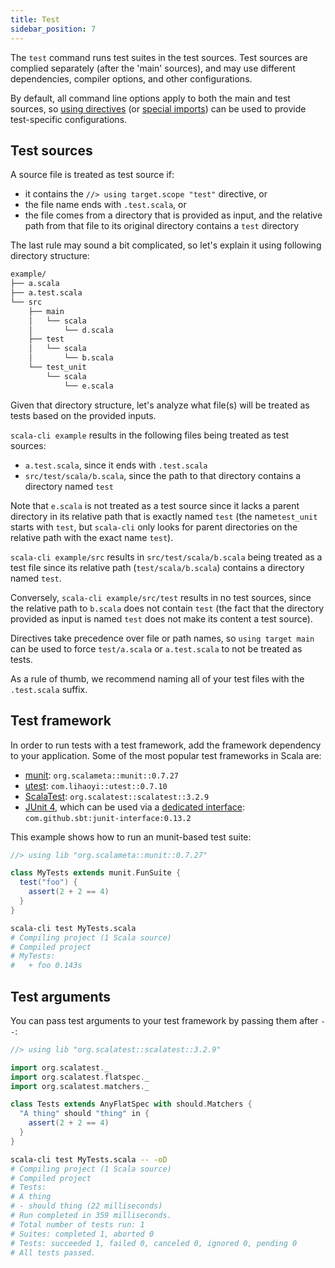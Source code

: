 ```yaml
---
title: Test
sidebar_position: 7
---
```


The `test` command runs test suites in the test sources.
Test sources are complied separately (after the 'main' sources), and may use different dependencies, compiler options, and other configurations.

By default, all command line options apply to both the main and test sources, so [using directives](/docs/guides/using-directives.md) (or [special imports](../guides/configuration#special-imports)) can be used to provide test-specific configurations.

## Test sources

A source file is treated as test source if:

 - it contains the `//> using target.scope "test"` directive, or
 - the file name ends with `.test.scala`, or
 - the file comes from a directory that is provided as input, and the relative path from that file to its original directory contains a `test` directory

The last rule may sound a bit complicated, so let's explain it using following directory structure:

```bash ignore
example/
├── a.scala
├── a.test.scala
└── src
    ├── main
    │   └── scala
    │       └── d.scala
    ├── test
    │   └── scala
    │       └── b.scala
    └── test_unit
        └── scala
            └── e.scala
```

Given that directory structure, let's analyze what file(s) will be treated as tests based on the provided inputs.

`scala-cli example` results in the following files being treated as test sources:

- `a.test.scala`, since it ends with `.test.scala`
- `src/test/scala/b.scala`, since the path to that directory contains a directory named `test`

Note that `e.scala` is not treated as a test source since it lacks a parent directory in its relative path that is exactly named `test` (the name`test_unit` starts with `test`, but `scala-cli` only looks for parent directories on the relative path with the exact name `test`).

`scala-cli example/src` results in `src/test/scala/b.scala` being treated as a test file since its relative path (`test/scala/b.scala`) contains a directory named `test`.

Conversely, `scala-cli example/src/test` results in no test sources, since the relative path to `b.scala` does not contain `test` (the fact that the directory provided as input is named `test` does not make its content a test source).

Directives take precedence over file or path names, so `using target main` can be used to force `test/a.scala` or `a.test.scala` to not be treated as tests.

As a rule of thumb, we recommend naming all of your test files with the `.test.scala` suffix.

## Test framework

In order to run tests with a test framework, add the framework dependency to your application.
Some of the most popular test frameworks in Scala are:
- [munit](https://scalameta.org/munit): `org.scalameta::munit::0.7.27`
- [utest](https://github.com/com-lihaoyi/utest): `com.lihaoyi::utest::0.7.10`
- [ScalaTest](https://www.scalatest.org): `org.scalatest::scalatest::3.2.9`
- [JUnit 4](https://junit.org/junit4), which can be used via a [dedicated interface](https://github.com/sbt/junit-interface): `com.github.sbt:junit-interface:0.13.2`

This example shows how to run an munit-based test suite:

```scala title=MyTests.scala
//> using lib "org.scalameta::munit::0.7.27"

class MyTests extends munit.FunSuite {
  test("foo") {
    assert(2 + 2 == 4)
  }
}
```

```bash
scala-cli test MyTests.scala
# Compiling project (1 Scala source)
# Compiled project
# MyTests:
#   + foo 0.143s
```

<!-- Expected:
MyTests
foo
-->

## Test arguments

You can pass test arguments to your test framework by passing them after `--`:

```scala title=MyTests.scala
//> using lib "org.scalatest::scalatest::3.2.9"

import org.scalatest._
import org.scalatest.flatspec._
import org.scalatest.matchers._

class Tests extends AnyFlatSpec with should.Matchers {
  "A thing" should "thing" in {
    assert(2 + 2 == 4)
  }
}
```

```bash
scala-cli test MyTests.scala -- -oD
# Compiling project (1 Scala source)
# Compiled project
# Tests:
# A thing
# - should thing (22 milliseconds)
# Run completed in 359 milliseconds.
# Total number of tests run: 1
# Suites: completed 1, aborted 0
# Tests: succeeded 1, failed 0, canceled 0, ignored 0, pending 0
# All tests passed.
```

<!-- Expected:
Tests:
A thing
should thing
All tests passed.
-->
